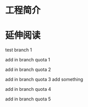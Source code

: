 # 工程简介

# 延伸阅读

test branch 1

add in branch quota 1

add in branch quota 2

add in branch quota 3  add something

add in branch quota 4

add in branch quota 5
